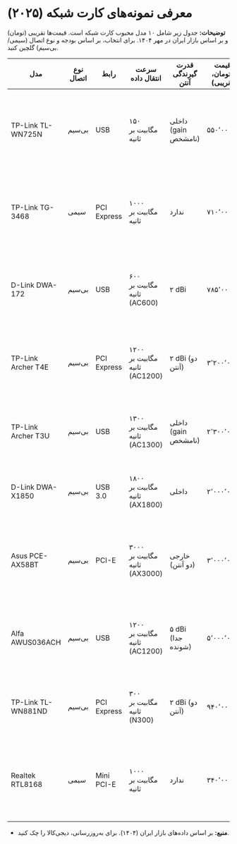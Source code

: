 # معرفی نمونه‌های کارت شبکه (۲۰۲۵)

**توضیحات:** جدول زیر شامل ۱۰ مدل محبوب کارت شبکه است. قیمت‌ها تقریبی (تومان) و بر اساس بازار ایران در مهر ۱۴۰۴. برای انتخاب، بر اساس بودجه و نوع اتصال (سیمی/بی‌سیم) گلچین کنید.

| مدل                  | نوع اتصال | رابط          | سرعت انتقال داده          | قدرت گیرندگی آنتن | قیمت (تومان، تقریبی) | کشور سازنده | سایر ویژگی‌ها                                                                 |
|----------------------|------------|---------------|-----------------------------|---------------------|-------------------------|--------------|--------------------------------------------------------------------------------|
| TP-Link TL-WN725N   | بی‌سیم    | USB          | ۱۵۰ مگابیت بر ثانیه       | داخلی (gain نامشخص) | ۵۵۰٬۰۰۰               | چین        | طراحی مینیاتوری، پشتیبانی از SoftAP برای hotspot، مناسب ویدیو چت و استریم سبک |
| TP-Link TG-3468     | سیمی      | PCI Express  | ۱۰۰۰ مگابیت بر ثانیه      | ندارد              | ۷۱۰٬۰۰۰               | چین        | نشانگر LED، سازگار با IEEE 802.3ab، مناسب ارتقای شبکه‌های خانگی              |
| D-Link DWA-172      | بی‌سیم    | USB          | ۶۰۰ مگابیت بر ثانیه (AC600) | ۲ dBi             | ۷۸۵٬۰۰۰               | تایوان     | دو بانده (۲.۴/۵ گیگاهرتز)، MU-MIMO، مناسب لپ‌تاپ و استریم HD                 |
| TP-Link Archer T4E  | بی‌سیم    | PCI Express  | ۱۲۰۰ مگابیت بر ثانیه (AC1200) | ۲ dBi (دو آنتن)  | ۳٬۲۰۰٬۰۰۰             | چین        | دو بانده، آنتن‌های جدا شونده، گارانتی ۳ ساله، مناسب گیمینگ و دانلود سنگین    |
| TP-Link Archer T3U  | بی‌سیم    | USB          | ۱۳۰۰ مگابیت بر ثانیه (AC1300) | داخلی (gain نامشخص) | ۲٬۳۰۰٬۰۰۰             | چین        | دو بانده، نصب آسان، مناسب استفاده روزمره و چند دستگاه همزمان                 |
| D-Link DWA-X1850    | بی‌سیم    | USB 3.0      | ۱۸۰۰ مگابیت بر ثانیه (AX1800) | داخلی            | ۲٬۰۰۰٬۰۰۰             | تایوان     | Wi-Fi 6، WPA3 و OFDMA، مناسب گیمینگ و 4K استریم                              |
| Asus PCE-AX58BT     | بی‌سیم    | PCI-E        | ۳۰۰۰ مگابیت بر ثانیه (AX3000) | خارجی (دو آنتن) | ۳٬۰۰۰٬۰۰۰             | تایوان     | Wi-Fi 6، بلوتوث داخلی، MU-MIMO، مناسب PCهای گیمینگ و حرفه‌ای                 |
| Alfa AWUS036ACH     | بی‌سیم    | USB          | ۱۲۰۰ مگابیت بر ثانیه (AC1200) | ۵ dBi (جدا شونده) | ۵٬۰۰۰٬۰۰۰             | تایوان     | دو بانده، گیرندگی طولانی‌مدت، مناسب هکینگ و شبکه‌های دور، چیپست Realtek    |
| TP-Link TL-WN881ND  | بی‌سیم    | PCI Express  | ۳۰۰ مگابیت بر ثانیه (N300) | ۲ dBi (دو آنتن)  | ۹۴۰٬۰۰۰               | چین        | آنتن‌های جدا شونده، WPS برای اتصال سریع، مناسب شبکه‌های متوسط                |
| Realtek RTL8168     | سیمی      | Mini PCI-E   | ۱۰۰۰ مگابیت بر ثانیه      | ندارد              | ۳۴۰٬۰۰۰               | تایوان     | کم‌حجم برای مینی PCها، Wake-on-LAN، مناسب سیستم‌های کوچک و سرورهای خانگی     |

- **منبع:** بر اساس داده‌های بازار ایران (۱۴۰۴). برای به‌روزرسانی، دیجی‌کالا را چک کنید.
